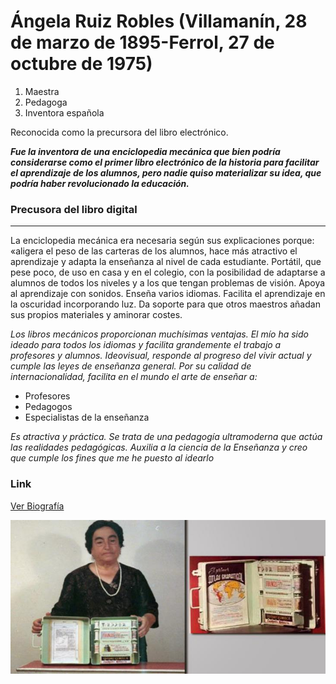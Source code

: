 # Ángela Ruiz Robles (Villamanín, 28 de marzo de 1895-Ferrol, 27 de octubre de 1975)



1. Maestra
2. Pedagoga
3. Inventora española

Reconocida como la precursora del libro electrónico.


**_Fue la inventora de una enciclopedia mecánica que bien podría considerarse como el primer libro electrónico de la historia para facilitar el aprendizaje de los alumnos, pero nadie quiso materializar su idea, que podría haber revolucionado la educación._**


### Precusora del libro digital

---


La enciclopedia mecánica era necesaria según sus explicaciones porque: «aligera el peso de las carteras de los alumnos, hace más atractivo el aprendizaje y adapta la enseñanza al nivel de cada estudiante. Portátil, que pese poco, de uso en casa y en el colegio, con la posibilidad de adaptarse a alumnos de todos los niveles y a los que tengan problemas de visión. Apoya al aprendizaje con sonidos. Enseña varios idiomas. Facilita el aprendizaje en la oscuridad incorporando luz. Da soporte para que otros maestros añadan sus propios materiales y aminorar costes.

_Los libros mecánicos proporcionan muchísimas ventajas. El mío ha sido ideado para todos los idiomas y facilita grandemente el trabajo a profesores y alumnos. Ideovisual, responde al progreso del vivir actual y cumple las leyes de enseñanza general. Por su calidad de internacionalidad, facilita en el mundo el arte de enseñar a:_

+ Profesores
+ Pedagogos
+ Especialistas de la enseñanza

_Es atractiva y práctica. Se trata de una pedagogía ultramoderna que actúa las realidades pedagógicas. Auxilia a la ciencia de la Enseñanza y creo que cumple los fines que me he puesto al idearlo_


### Link

[Ver Biografía](https://es.wikipedia.org/wiki/%C3%81ngela_Ruiz_Robles)


![alt text](https://github.com/DianaLeyRa/superHeroinas/blob/main/angelaRuizRobles.jpg "Ángela Ruiz Robles")




